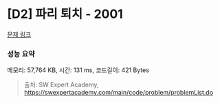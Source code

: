 # [D2] 파리 퇴치 - 2001 

[문제 링크](https://swexpertacademy.com/main/code/problem/problemDetail.do?contestProbId=AV5PzOCKAigDFAUq) 

### 성능 요약

메모리: 57,764 KB, 시간: 131 ms, 코드길이: 421 Bytes



> 출처: SW Expert Academy, https://swexpertacademy.com/main/code/problem/problemList.do